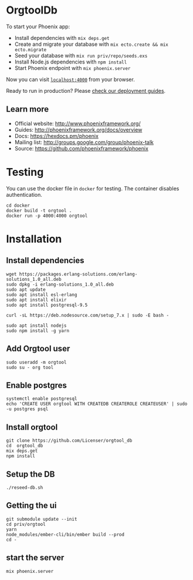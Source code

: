 # OrgtoolDb

To start your Phoenix app:

  * Install dependencies with `mix deps.get`
  * Create and migrate your database with `mix ecto.create && mix ecto.migrate`
  * Seed your database with `mix run priv/repo/seeds.exs`
  * Install Node.js dependencies with `npm install`
  * Start Phoenix endpoint with `mix phoenix.server`

Now you can visit [`localhost:4000`](http://localhost:4000) from your browser.

Ready to run in production? Please [check our deployment guides](http://www.phoenixframework.org/docs/deployment).

## Learn more

  * Official website: http://www.phoenixframework.org/
  * Guides: http://phoenixframework.org/docs/overview
  * Docs: https://hexdocs.pm/phoenix
  * Mailing list: http://groups.google.com/group/phoenix-talk
  * Source: https://github.com/phoenixframework/phoenix


# Testing
You can use the docker file in `docker` for testing. The container disables authentication.

```
cd docker
docker build -t orgtool .
docker run -p 4000:4000 orgtool
```

# Installation
## Install dependencies
```
wget https://packages.erlang-solutions.com/erlang-solutions_1.0_all.deb
sudo dpkg -i erlang-solutions_1.0_all.deb
sudo apt update
sudo apt install esl-erlang
sudo apt install elixir
sudo apt install postgresql-9.5

curl -sL https://deb.nodesource.com/setup_7.x | sudo -E bash -

sudo apt install nodejs
sudo npm install -g yarn
```


## Add Orgtool user
```
sudo useradd -m orgtool
sudo su - org tool
```


## Enable postgres
```
systemctl enable postgresql
echo 'CREATE USER orgtool WITH CREATEDB CREATEROLE CREATEUSER' | sudo -u postgres psql
```


## Install orgtool
```
git clone https://github.com/Licenser/orgtool_db
cd  orgtool_db
mix deps.get
npm install
```

## Setup the DB

```
./reseed-db.sh
```

## Getting the ui
```
git submodule update --init
cd priv/orgtool
yarn
node_modules/ember-cli/bin/ember build --prod
cd -
```


## start the server

```
mix phoenix.server
```
